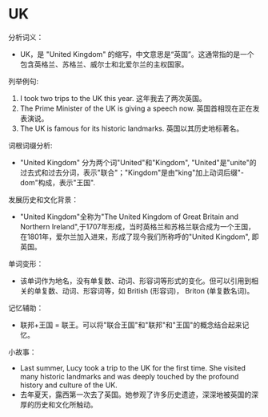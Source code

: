 # UK

分析词义：

  

*   UK，是 "United Kingdom" 的缩写，中文意思是“英国”。这通常指的是一个包含英格兰、苏格兰、威尔士和北爱尔兰的主权国家。

  

列举例句:

  

1.  I took two trips to the UK this year. 这年我去了两次英国。
2.  The Prime Minister of the UK is giving a speech now. 英国首相现在正在发表演说。
3.  The UK is famous for its historic landmarks. 英国以其历史地标著名。

  

词根词缀分析:

  

*   "United Kingdom" 分为两个词"United"和"Kingdom", "United"是"unite"的过去式和过去分词，表示"联合"；"Kingdom"是由"king"加上动词后缀"-dom"构成，表示"王国".

  

发展历史和文化背景：

  

*   "United Kingdom"全称为"The United Kingdom of Great Britain and Northern Ireland",于1707年形成，当时英格兰和苏格兰联合成为一个王国，在1801年，爱尔兰加入进来，形成了现今我们所称呼的"United Kingdom", 即英国。

  

单词变形：

  

*   该单词作为地名，没有单复数、动词、形容词等形式的变化。但可以引用到相关的单复数、动词、形容词等，如 British (形容词)， Briton (单复数名词)。

  

记忆辅助：

  

*   联邦+王国 = 联王。可以将"联合王国"和"联邦"和"王国"的概念结合起来记忆。

  

小故事：

  

*   Last summer, Lucy took a trip to the UK for the first time. She visited many historic landmarks and was deeply touched by the profound history and culture of the UK.
*   去年夏天，露西第一次去了英国。她参观了许多历史遗迹，深深地被英国的深厚的历史和文化所触动。
